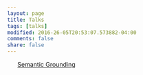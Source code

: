 ```yaml
---
layout: page
title: Talks 
tags: [talks]
modified: 2016-26-05T20:53:07.573882-04:00
comments: false
share: false
---
```


<style tyle="text/css">
	ul{list-style-type: none;}
</style>

* [Semantic Grounding]({{site.url}}/talks/grounding/) 


